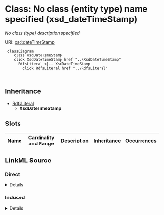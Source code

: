 

# Class: No class (entity type) name specified (xsd_dateTimeStamp)


_No class (type) description specified_







URI: [xsd:dateTimeStamp](http://www.w3.org/2001/XMLSchema#dateTimeStamp)






```mermaid
 classDiagram
    class XsdDateTimeStamp
    click XsdDateTimeStamp href "../XsdDateTimeStamp"
      RdfsLiteral <|-- XsdDateTimeStamp
        click RdfsLiteral href "../RdfsLiteral"
      
      
```





## Inheritance
* [RdfsLiteral](../classes/RdfsLiteral.md)
    * **XsdDateTimeStamp**



## Slots

| Name | Cardinality and Range | Description | Inheritance | Occurrences |
| ---  | --- | --- | --- | --- |














## LinkML Source

<!-- TODO: investigate https://stackoverflow.com/questions/37606292/how-to-create-tabbed-code-blocks-in-mkdocs-or-sphinx -->

### Direct

<details>

```yaml
name: xsd_dateTimeStamp
conforms_to: No schema conformance document specified
description: No class (type) description specified
title: No class (entity type) name specified
from_schema: fio-kg
rank: 1000
is_a: rdfs_Literal
class_uri: xsd:dateTimeStamp

```
</details>

### Induced

<details>

```yaml
name: xsd_dateTimeStamp
conforms_to: No schema conformance document specified
description: No class (type) description specified
title: No class (entity type) name specified
from_schema: fio-kg
rank: 1000
is_a: rdfs_Literal
class_uri: xsd:dateTimeStamp

```
</details>